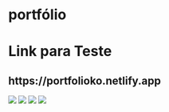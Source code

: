 # portfólio

<h1>Link para Teste</h1>
<h2>https://portfolioko.netlify.app</h2>

<img src="https://cdn.discordapp.com/attachments/861759647370313768/891027770166108230/Screenshot_384.png">
<img src="https://cdn.discordapp.com/attachments/861759647370313768/891027773244702750/Screenshot_385.png">
<img src="https://cdn.discordapp.com/attachments/861759647370313768/891027772871442442/Screenshot_386.png">
<img src="https://cdn.discordapp.com/attachments/861759647370313768/891027773781585920/Screenshot_387.png">

